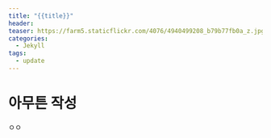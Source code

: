 ```yaml
---
title: "{{title}}"
header: 
teaser: https://farm5.staticflickr.com/4076/4940499208_b79b77fb0a_z.jpg
categories:
  - Jekyll
tags:
  - update
---
```

# 아무튼 작성

ㅇㅇ
